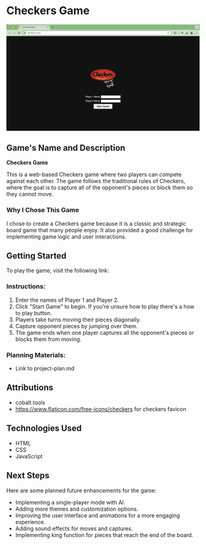 # Checkers Game

![Checkers Game Screenshot](./images/screenshot.png) 

## Game's Name and Description
**Checkers Game**

This is a web-based Checkers game where two players can compete against each other. The game follows the traditional rules of Checkers, where the goal is to capture all of the opponent's pieces or block them so they cannot move.

### Why I Chose This Game
I chose to create a Checkers game because it is a classic and strategic board game that many people enjoy. It also provided a good challenge for implementing game logic and user interactions.

## Getting Started
To play the game, visit the following link:

### Instructions:
1. Enter the names of Player 1 and Player 2.
2. Click "Start Game" to begin. If you're unsure how to play there's a how to play button.
3. Players take turns moving their pieces diagonally.
4. Capture opponent pieces by jumping over them.
5. The game ends when one player captures all the opponent's pieces or blocks them from moving.

### Planning Materials:
- Link to project-plan.md

## Attributions
- cobalt.tools
- https://www.flaticon.com/free-icons/checkers for checkers favicon

## Technologies Used
- HTML
- CSS
- JavaScript

## Next Steps
Here are some planned future enhancements for the game:
- Implementing a single-player mode with AI.
- Adding more themes and customization options.
- Improving the user interface and animations for a more engaging experience.
- Adding sound effects for moves and captures.
- Implementing king function for pieces that reach the end of the board.

